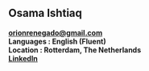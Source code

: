 ## Osama Ishtiaq
 **[orionrenegado@gmail.com](mailto:orionrenegado@gmail.com)**    
 **Languages : English (Fluent)**    
 **Location : Rotterdam, The Netherlands**    
 **[LinkedIn](https://www.linkedin.com/in/osama-ishtiaq-58990a178/)**      

